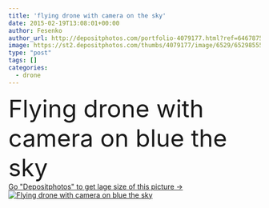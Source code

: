 ```yaml
---
title: 'flying drone with camera on the sky'
date: 2015-02-19T13:08:01+00:00
author: Fesenko
author_url: http://depositphotos.com/portfolio-4079177.html?ref=64678756
image: https://st2.depositphotos.com/thumbs/4079177/image/6529/65298555/api_thumb_450.jpg?forcejpeg=true
type: "post"
tags: []
categories: 
  - drone
---
```

<div aling="center">
            <font size="60"> Flying drone with camera on blue the sky</font>   
</div>
<div>
    <a href='https://depositphotos.com/65298555/stock-photo-flying-drone-with-camera-on.html?ref=64678756' target=_blank > Go "Depositphotos" to get lage size of this picture ->
        <img href='https://depositphotos.com/65298555/stock-photo-flying-drone-with-camera-on.html?ref=64678756' src='https://st2.depositphotos.com/4079177/6529/i/950/depositphotos_65298555-stock-photo-flying-drone-with-camera-on.jpg?forcejpeg=true' alt='Flying drone with camera on blue the sky' >
    </a>
</div>
